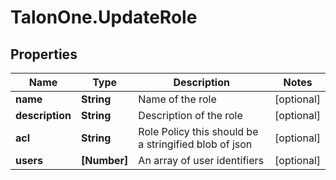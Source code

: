 # TalonOne.UpdateRole

## Properties

Name | Type | Description | Notes
------------ | ------------- | ------------- | -------------
**name** | **String** | Name of the role | [optional] 
**description** | **String** | Description of the role | [optional] 
**acl** | **String** | Role Policy this should be a stringified blob of json | [optional] 
**users** | **[Number]** | An array of user identifiers | [optional] 


